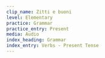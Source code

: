 ```yaml
---
clip_name: Zitti e buoni
level: Elementary
practice: Grammar
practice_entry: Present
media: Audio
index_heading: Grammar
index_entry: Verbs - Present Tense
---
```

